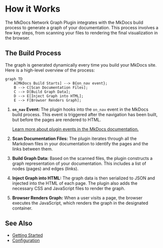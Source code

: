 # How it Works

The MkDocs Network Graph Plugin integrates with the MkDocs build process to generate a graph of your documentation. This process involves a few key steps, from scanning your files to rendering the final visualization in the browser.

## The Build Process

The graph is generated dynamically every time you build your MkDocs site. Here is a high-level overview of the process:

```mermaid
graph TD
    A[MkDocs Build Starts] --> B{on_nav event};
    B --> C[Scan Documentation Files];
    C --> D[Build Graph Data];
    D --> E[Inject Graph into HTML];
    E --> F[Browser Renders Graph];
```

1. **`on_nav` Event:** The plugin hooks into the `on_nav` event in the MkDocs build process. This event is triggered after the navigation has been built, but before the pages are rendered to HTML.

    [Learn more about plugin events in the MkDocs documentation.](https://www.mkdocs.org/dev-guide/plugins/#events)

2. **Scan Documentation Files:** The plugin iterates through all the Markdown files in your documentation to identify the pages and the links between them.

3. **Build Graph Data:** Based on the scanned files, the plugin constructs a graph representation of your documentation. This includes a list of nodes (pages) and edges (links).

4. **Inject Graph into HTML:** The graph data is then serialized to JSON and injected into the HTML of each page. The plugin also adds the necessary CSS and JavaScript files to render the graph.

5. **Browser Renders Graph:** When a user visits a page, the browser executes the JavaScript, which renders the graph in the designated container.

## See Also

- [Getting Started](../tutorials/getting-started.md)
- [Configuration](../reference/configuration.md)
